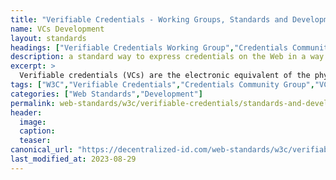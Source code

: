 ```yaml
---
title: "Verifiable Credentials - Working Groups, Standards and Development"
name: VCs Development
layout: standards
headings: ["Verifiable Credentials Working Group","Credentials Community Group","Claims and Credentials Working Group","Varieties","Development","User Experience"]
description: a standard way to express credentials on the Web in a way that is cryptographically secure, privacy respecting, and machine-verifiable.
excerpt: >
  Verifiable credentials (VCs) are the electronic equivalent of the physical credentials that we all possess today, such as: plastic cards, passports, driving licenses, qualifications and awards, etc. The data model for verifiable credentials is a World Wide Web Consortium Recommendation, "Verifiable Credentials Data Model 1.0 - Expressing verifiable information on the Web" published 19 November 2019.
tags: ["W3C","Verifiable Credentials","Credentials Community Group","VC-WG","JSON-LD","OAuth","FIDO","Claims and Credentials WG"]
categories: ["Web Standards","Development"]
permalink: web-standards/w3c/verifiable-credentials/standards-and-development/
header:
  image:
  caption:
  teaser: 
canonical_url: "https://decentralized-id.com/web-standards/w3c/verifiable-credentials/standards-and-development/"
last_modified_at: 2023-08-29
---
```


